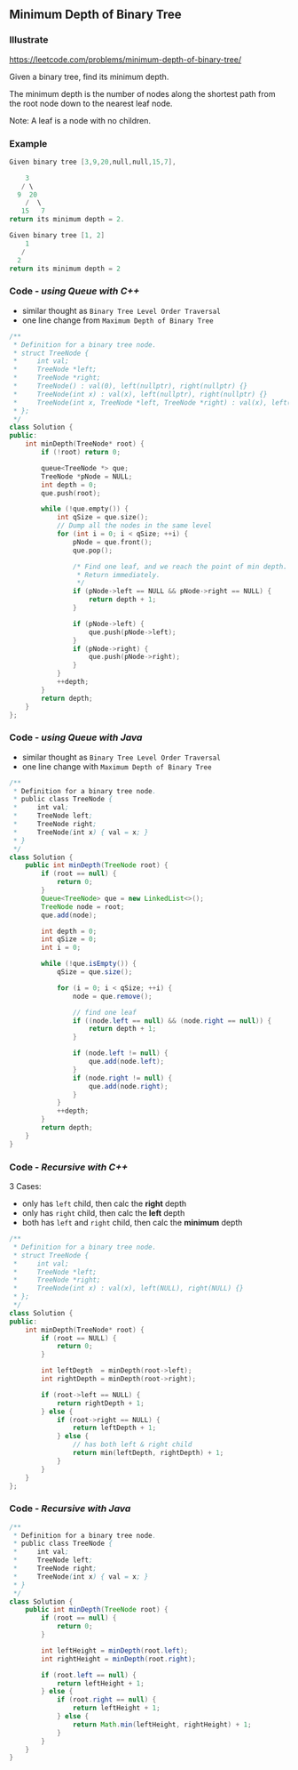 ## Minimum Depth of Binary Tree
### Illustrate
<https://leetcode.com/problems/minimum-depth-of-binary-tree/>

Given a binary tree, find its minimum depth.

The minimum depth is the number of nodes along the shortest path from the root node down to the nearest leaf node.

Note: A leaf is a node with no children.

### Example
```c
Given binary tree [3,9,20,null,null,15,7],

    3
   / \
  9  20
    /  \
   15   7
return its minimum depth = 2.

Given binary tree [1, 2]
    1
   /
  2
return its minimum depth = 2
```

### Code - _using Queue with C++_

- similar thought as `Binary Tree Level Order Traversal`
- one line change from `Maximum Depth of Binary Tree`

```c++
/**
 * Definition for a binary tree node.
 * struct TreeNode {
 *     int val;
 *     TreeNode *left;
 *     TreeNode *right;
 *     TreeNode() : val(0), left(nullptr), right(nullptr) {}
 *     TreeNode(int x) : val(x), left(nullptr), right(nullptr) {}
 *     TreeNode(int x, TreeNode *left, TreeNode *right) : val(x), left(left), right(right) {}
 * };
 */
class Solution {
public:
    int minDepth(TreeNode* root) {
        if (!root) return 0;

        queue<TreeNode *> que;
        TreeNode *pNode = NULL;
        int depth = 0;
        que.push(root);

        while (!que.empty()) {
            int qSize = que.size();
            // Dump all the nodes in the same level
            for (int i = 0; i < qSize; ++i) {
                pNode = que.front();
                que.pop();

                /* Find one leaf, and we reach the point of min depth.
                 * Return immediately.
                 */
                if (pNode->left == NULL && pNode->right == NULL) {
                    return depth + 1;
                }

                if (pNode->left) {
                    que.push(pNode->left);
                }
                if (pNode->right) {
                    que.push(pNode->right);
                }
            }
            ++depth;
        }
        return depth;
    }
};
```

### Code - _using Queue with Java_

- similar thought as `Binary Tree Level Order Traversal`
- one line change with `Maximum Depth of Binary Tree`

```java
/**
 * Definition for a binary tree node.
 * public class TreeNode {
 *     int val;
 *     TreeNode left;
 *     TreeNode right;
 *     TreeNode(int x) { val = x; }
 * }
 */
class Solution {
    public int minDepth(TreeNode root) {
        if (root == null) {
            return 0;
        }
        Queue<TreeNode> que = new LinkedList<>();
        TreeNode node = root;
        que.add(node);

        int depth = 0;
        int qSize = 0;
        int i = 0;

        while (!que.isEmpty()) {
            qSize = que.size();

            for (i = 0; i < qSize; ++i) {
                node = que.remove();

                // find one leaf
                if ((node.left == null) && (node.right == null)) {
                    return depth + 1;
                }

                if (node.left != null) {
                    que.add(node.left);
                }
                if (node.right != null) {
                    que.add(node.right);
                }
            }
            ++depth;
        }
        return depth;
    }
}
```

### Code - _Recursive with C++_

3 Cases:

- only has `left` child, then calc the **right** depth
- only has `right` child, then calc the **left** depth
- both has `left` and `right` child, then calc the **minimum** depth

```c++
/**
 * Definition for a binary tree node.
 * struct TreeNode {
 *     int val;
 *     TreeNode *left;
 *     TreeNode *right;
 *     TreeNode(int x) : val(x), left(NULL), right(NULL) {}
 * };
 */
class Solution {
public:
    int minDepth(TreeNode* root) {
        if (root == NULL) {
            return 0;
        }

        int leftDepth  = minDepth(root->left);
        int rightDepth = minDepth(root->right);

        if (root->left == NULL) {
            return rightDepth + 1;
        } else {
            if (root->right == NULL) {
                return leftDepth + 1;
            } else {
                // has both left & right child
                return min(leftDepth, rightDepth) + 1;
            }
        }
    }
};
```

### Code - _Recursive with Java_

```java
/**
 * Definition for a binary tree node.
 * public class TreeNode {
 *     int val;
 *     TreeNode left;
 *     TreeNode right;
 *     TreeNode(int x) { val = x; }
 * }
 */
class Solution {
    public int minDepth(TreeNode root) {
        if (root == null) {
            return 0;
        }

        int leftHeight = minDepth(root.left);
        int rightHeight = minDepth(root.right);

        if (root.left == null) {
            return leftHeight + 1;
        } else {
            if (root.right == null) {
                return leftHeight + 1;
            } else {
                return Math.min(leftHeight, rightHeight) + 1;
            }
        }
    }
}
```
